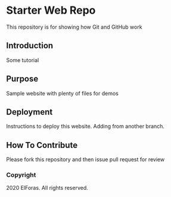 # Starter Web Repo

This repository is for showing how Git and GitHub work

## Introduction

Some tutorial

## Purpose

Sample website with plenty of files for demos

## Deployment

Instructions to deploy this website. Adding from another branch.

## How To Contribute

Please fork this repository and then issue pull request for review

### Copyright

2020 ElForas. All rights reserved.